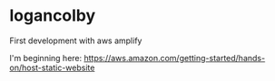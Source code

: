 # logancolby
First development with aws amplify

I'm beginning here: https://aws.amazon.com/getting-started/hands-on/host-static-website
